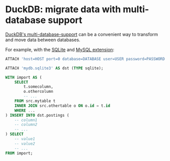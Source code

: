 # DuckDB: migrate data with multi-database support

[DuckDB's multi-database-support](https://duckdb.org/2024/01/26/multi-database-support-in-duckdb.html)
can be a convenient way to transform and move data between databases.

For example, with the [SQLite](https://duckdb.org/docs/extensions/sqlite) and
[MySQL extension](https://duckdb.org/docs/extensions/mysql.html):

```sql
ATTACH 'host=HOST port=0 database=DATABASE user=USER password=PASSWORD' AS src (TYPE mysql);

ATTACH 'mydb.sqlite3' AS dst (TYPE sqlite);

WITH import AS (
    SELECT
        t.somecolumn,
        o.othercolumn
        -- ...
    FROM src.mytable t
    INNER JOIN src.othertable o ON o.id = t.id
    WHERE ...
) INSERT INTO dst.postings (
    -- column1
    -- column2
    -- ...
) SELECT
    -- value1
    -- value2
    -- ...
FROM import;
```
